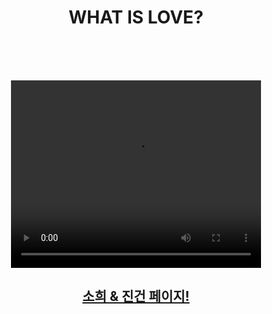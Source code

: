 <!DOCTYPE html>
<html>

<head>
  <title>JinGeon's HandMade-Page for Sohee</title>
  <meta charset="utf-8">
<link rel="stylesheet" href="style7.css">
</head>

<body style="text-align:center;"">
<h1>WHAT IS LOVE?</h1><br><br><br>
<p>  <video width="400" height="300" controls>
    <source src="whatis.mp4" type="video/mp4">
    <source src="movie.ogg" type="video/ogg">
    Your browser does not support the video tag.
  </video></p>
<h2><a href="0715.html">소희 & 진건 페이지!</a><h2>
</body>

</html>
